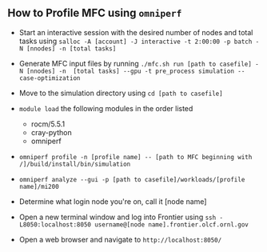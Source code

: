 ## How to Profile MFC using `omniperf`

* Start an interactive session with the desired number of nodes and total tasks using `salloc -A [account] -J interactive -t 2:00:00 -p batch -N [nnodes] -n [total tasks]`

* Generate MFC input files by running `./mfc.sh run [path to casefile] -N [nnodes] -n  [total tasks] --gpu -t pre_process simulation --case-optimization`

* Move to the simulation directory using `cd [path to casefile]`

* `module load` the following modules in the order listed
    - rocm/5.5.1
    - cray-python
    - omniperf

* `omniperf profile -n [profile name] -- [path to MFC beginning with /]/build/install/bin/simulation`

* `omniperf analyze --gui -p [path to casefile]/workloads/[profile name]/mi200`

* Determine what login node you're on, call it [node name]

* Open a new terminal window and log into Frontier using `ssh -L8050:localhost:8050 username@[node name].frontier.olcf.ornl.gov`

* Open a web browser and navigate to `http://localhost:8050/`
